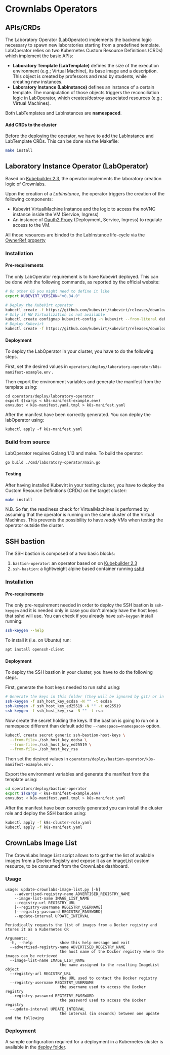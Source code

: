 # Crownlabs Operators

## APIs/CRDs

The Laboratory Operator (LabOperator) implements the backend logic necessary to spawn new laboratories starting from a predefined template. LabOperator relies on two Kubernetes Custom Resource
Definitions (CRDs) which implement the basic APIs:
* **Laboratory Template (LabTemplate)** defines the size of the execution environment (e.g.; Virtual Machine), its base image and a description. This object is created by professors and read by students, while creating new instances.
* **Laboratory Instance (LabInstance)** defines an instance of a certain template. The manipulation of those objects triggers the reconciliation logic in LabOperator, which creates/destroy associated resources (e.g.; Virtual Machines).



Both LabTemplates and LabInstances are **namespaced**.

#### Add CRDs to the cluster

Before the deploying the operator, we have to add the LabInstance and LabTemplate CRDs. This can be done via the Makefile:

```bash
make install
```

## Laboratory Instance Operator (LabOperator)

Based on [Kubebuilder 2.3](https://github.com/kubernetes-sigs/kubebuilder.git), the operator implements the laboratory creation logic of Crownlabs.

Upon the creation of a *LabInstance*, the operator triggers the creation of the following components:
* Kubevirt VirtualMachine Instance and the logic to access the noVNC instance inside the VM (Service, Ingress)
* An instance of [Oauth2 Proxy](https://github.com/oauth2-proxy/oauth2-proxy) (Deployment, Service, Ingress) to regulate access to the VM.

All those resources are binded to the LabInstance life-cycle via the [OwnerRef property](https://kubernetes.io/docs/concepts/workloads/controllers/garbage-collection/)

### Installation

#### Pre-requirements

The only LabOperator requirement is to have Kubevirt deployed.
This can be done with the following commands, as reported by the official website:

```bash
# On other OS you might need to define it like
export KUBEVIRT_VERSION="v0.34.0"

# Deploy the KubeVirt operator
kubectl create -f https://github.com/kubevirt/kubevirt/releases/download/${KUBEVIRT_VERSION}/kubevirt-operator.yaml
# Only if HW Virtualization is not available
kubectl create configmap kubevirt-config -n kubevirt --from-literal debug.useEmulation=true
# Deploy Kubevirt
kubectl create -f https://github.com/kubevirt/kubevirt/releases/download/${KUBEVIRT_VERSION}/kubevirt-cr.yaml
```

#### Deployment
To deploy the LabOperator in your cluster, you have to do the following steps.

First, set the desired values in `operators/deploy/laboratory-operator/k8s-manifest-example.env` .

Then export the environment variables and generate the manifest from the template using:

```
cd operators/deploy/laboratory-operator
export $(xargs < k8s-manifest-example.env)
envsubst < k8s-manifest.yaml.tmpl > k8s-manifest.yaml
```

After the manifest have been correctly generated. You can deploy the labOperator using:

```
kubectl apply -f k8s-manifest.yaml
```

### Build from source

LabOperator requires Golang 1.13 and make. To build the operator:

```bash
go build ./cmd/laboratory-operator/main.go
```

#### Testing

After having installed Kubevirt in your testing cluster, you have to deploy the Custom Resource Definitions (CRDs) on the target cluster:

```bash
make install
```

N.B. So far, the readiness check for VirtualMachines is performed by assuming that the operator is running on the same cluster of the Virtual Machines. This prevents the possibility to have *ready* VMs when testing the operator outside the cluster.

## SSH bastion

The SSH bastion is composed of a two basic blocks:
1. `bastion-operator`: an operator based on on [Kubebuilder 2.3](https://github.com/kubernetes-sigs/kubebuilder.git)
2. `ssh-bastion`: a lightweight alpine based container running [sshd](https://linux.die.net/man/8/sshd)

### Installation

#### Pre-requirements

The only pre-requirement needed in order to deploy the SSH bastion is `ssh-keygen` and it is needed only in case you don't already have the host keys that sshd will use.
You can check if you already have `ssh-keygen` install running:
```bash
ssh-keygen --help
```
To install it (i.e. on Ubuntu) run:
```bash
apt install openssh-client
```

#### Deployment

To deploy the SSH bastion in your cluster, you have to do the following steps.

First, generate the host keys needed to run sshd using:
```bash
# Generate the keys in this folder (they will be ignored by git) or in a folder outside the project
ssh-keygen -f ssh_host_key_ecdsa -N "" -t ecdsa
ssh-keygen -f ssh_host_key_ed25519 -N "" -t ed25519
ssh-keygen -f ssh_host_key_rsa -N "" -t rsa
```

Now create the secret holding the keys. If the bastion is going to run on a namespace different than default add the `--namespace=<namespace>` option.
```bash
kubectl create secret generic ssh-bastion-host-keys \
  --from-file=./ssh_host_key_ecdsa \
  --from-file=./ssh_host_key_ed25519 \
  --from-file=./ssh_host_key_rsa
```

Then set the desired values in `operators/deploy/bastion-operator/k8s-manifest-example.env` .

Export the environment variables and generate the manifest from the template using:

```bash
cd operators/deploy/bastion-operator
export $(xargs < k8s-manifest-example.env)
envsubst < k8s-manifest.yaml.tmpl > k8s-manifest.yaml
```

After the manifest have been correctly generated you can install the cluster role and deploy the SSH bastion using:

```bash
kubectl apply -f k8s-cluster-role.yaml
kubectl apply -f k8s-manifest.yaml
```

## CrownLabs Image List

The CrownLabs Image List script allows to to gather the list of available images from a Docker Registry and expose it as an ImageList custom resource, to be consumed from the CrownLabs dashboard.

### Usage

```
usage: update-crownlabs-image-list.py [-h]
    --advertised-registry-name ADVERTISED_REGISTRY_NAME
    --image-list-name IMAGE_LIST_NAME
    --registry-url REGISTRY_URL
    [--registry-username REGISTRY_USERNAME]
    [--registry-password REGISTRY_PASSWORD]
    --update-interval UPDATE_INTERVAL

Periodically requests the list of images from a Docker registry and stores it as a Kubernetes CR

Arguments:
  -h, --help            show this help message and exit
  --advertised-registry-name ADVERTISED_REGISTRY_NAME
                        the host name of the Docker registry where the images can be retrieved
  --image-list-name IMAGE_LIST_NAME
                        the name assigned to the resulting ImageList object
  --registry-url REGISTRY_URL
                        the URL used to contact the Docker registry
  --registry-username REGISTRY_USERNAME
                        the username used to access the Docker registry
  --registry-password REGISTRY_PASSWORD
                        the password used to access the Docker registry
  --update-interval UPDATE_INTERVAL
                        the interval (in seconds) between one update and the following
```

### Deployment

A sample configuration required for a deployment in a Kubernetes cluster is available in the [deploy folder](deploy/crownlabs-image-list).
